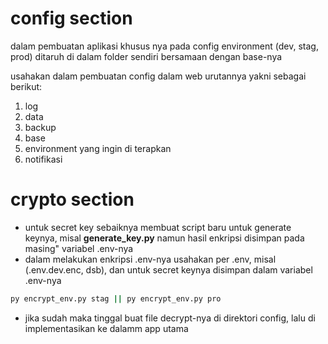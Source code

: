 # config section
dalam pembuatan aplikasi khusus nya pada config environment (dev, stag, prod) ditaruh di dalam folder sendiri bersamaan dengan base-nya

usahakan dalam pembuatan config dalam web urutannya yakni sebagai berikut:
1. log
2. data
3. backup
4. base
5. environment yang ingin di terapkan
6. notifikasi

# crypto section
* untuk secret key sebaiknya membuat script baru untuk generate keynya, misal **generate_key.py** namun hasil enkripsi disimpan pada masing" variabel .env-nya
* dalam melakukan enkripsi .env-nya usahakan per .env, misal (.env.dev.enc, dsb), dan untuk secret keynya disimpan dalam variabel .env-nya

```bash
py encrypt_env.py stag || py encrypt_env.py pro 
```

* jika sudah maka tinggal buat file decrypt-nya di direktori config, lalu di implementasikan ke dalamm app utama
